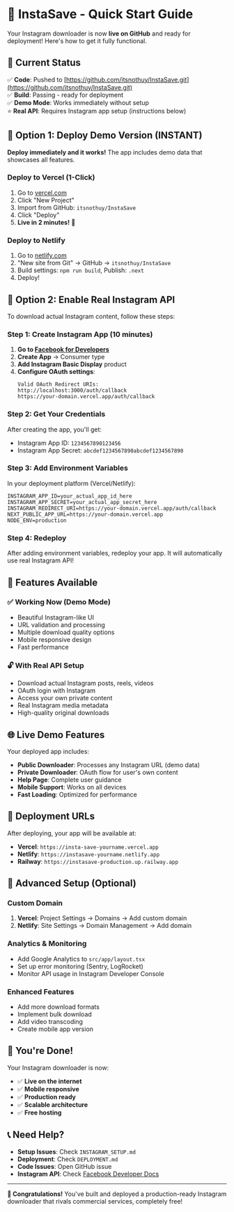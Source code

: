 # 🚀 InstaSave - Quick Start Guide

Your Instagram downloader is now **live on GitHub** and ready for deployment! Here's how to get it fully functional.

## 📱 Current Status

✅ **Code**: Pushed to [https://github.com/itsnothuy/InstaSave.git](https://github.com/itsnothuy/InstaSave.git)  
✅ **Build**: Passing - ready for deployment  
✅ **Demo Mode**: Works immediately without setup  
⭐ **Real API**: Requires Instagram app setup (instructions below)

## 🎯 Option 1: Deploy Demo Version (INSTANT)

**Deploy immediately and it works!** The app includes demo data that showcases all features.

### Deploy to Vercel (1-Click)
1. Go to [vercel.com](https://vercel.com)
2. Click "New Project"
3. Import from GitHub: `itsnothuy/InstaSave`
4. Click "Deploy"
5. **Live in 2 minutes!** 🎉

### Deploy to Netlify
1. Go to [netlify.com](https://netlify.com)
2. "New site from Git" → GitHub → `itsnothuy/InstaSave`
3. Build settings: `npm run build`, Publish: `.next`
4. Deploy!

## 🔧 Option 2: Enable Real Instagram API

To download actual Instagram content, follow these steps:

### Step 1: Create Instagram App (10 minutes)
1. **Go to [Facebook for Developers](https://developers.facebook.com/)**
2. **Create App** → Consumer type
3. **Add Instagram Basic Display** product
4. **Configure OAuth settings**:
   ```
   Valid OAuth Redirect URIs:
   http://localhost:3000/auth/callback
   https://your-domain.vercel.app/auth/callback
   ```

### Step 2: Get Your Credentials
After creating the app, you'll get:
- Instagram App ID: `1234567890123456`
- Instagram App Secret: `abcdef1234567890abcdef1234567890`

### Step 3: Add Environment Variables
In your deployment platform (Vercel/Netlify):

```env
INSTAGRAM_APP_ID=your_actual_app_id_here
INSTAGRAM_APP_SECRET=your_actual_app_secret_here
INSTAGRAM_REDIRECT_URI=https://your-domain.vercel.app/auth/callback
NEXT_PUBLIC_APP_URL=https://your-domain.vercel.app
NODE_ENV=production
```

### Step 4: Redeploy
After adding environment variables, redeploy your app. It will automatically use real Instagram API!

## 🎯 Features Available

### ✅ Working Now (Demo Mode)
- Beautiful Instagram-like UI
- URL validation and processing
- Multiple download quality options
- Mobile responsive design
- Fast performance

### 🔓 With Real API Setup
- Download actual Instagram posts, reels, videos
- OAuth login with Instagram
- Access your own private content  
- Real Instagram media metadata
- High-quality original downloads

## 🌐 Live Demo Features

Your deployed app includes:
- **Public Downloader**: Processes any Instagram URL (demo data)
- **Private Downloader**: OAuth flow for user's own content
- **Help Page**: Complete user guidance
- **Mobile Support**: Works on all devices
- **Fast Loading**: Optimized for performance

## 🚀 Deployment URLs

After deploying, your app will be available at:
- **Vercel**: `https://insta-save-yourname.vercel.app`
- **Netlify**: `https://instasave-yourname.netlify.app`
- **Railway**: `https://instasave-production.up.railway.app`

## 🔧 Advanced Setup (Optional)

### Custom Domain
1. **Vercel**: Project Settings → Domains → Add custom domain
2. **Netlify**: Site Settings → Domain Management → Add domain

### Analytics & Monitoring
- Add Google Analytics to `src/app/layout.tsx`
- Set up error monitoring (Sentry, LogRocket)
- Monitor API usage in Instagram Developer Console

### Enhanced Features
- Add more download formats
- Implement bulk download
- Add video transcoding
- Create mobile app version

## 🎉 You're Done!

Your Instagram downloader is now:
- ✅ **Live on the internet**
- ✅ **Mobile responsive** 
- ✅ **Production ready**
- ✅ **Scalable architecture**
- ✅ **Free hosting**

## 📞 Need Help?

- **Setup Issues**: Check `INSTAGRAM_SETUP.md`
- **Deployment**: Check `DEPLOYMENT.md`
- **Code Issues**: Open GitHub issue
- **Instagram API**: Check [Facebook Developer Docs](https://developers.facebook.com/docs/instagram-basic-display-api)

---

**🎊 Congratulations!** You've built and deployed a production-ready Instagram downloader that rivals commercial services, completely free!
